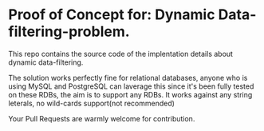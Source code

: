 # Proof of Concept for: Dynamic Data-filtering-problem.

This repo contains the source code of the implentation details about dynamic data-filtering.

The solution works perfectly fine for relational databases, anyone who is using MySQL and PostgreSQL can laverage this since it's been fully tested
on these RDBs, the aim is to support any RDBs. It works against any string leterals, no wild-cards support(not recommended)

Your Pull Requests are warmly welcome for contribution.
